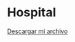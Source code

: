 # Hospital
<a href="https://github.com/Rg4Pablo21/Hospital/raw/refs/heads/main/src/Descargas/Hospital.jar" download="Hospital.jar">Descargar mi archivo</a>
